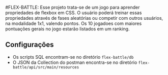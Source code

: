#FLEX-BATTLE:
Esse projeto trata-se de um jogo para aprender propriedades de flexbox em CSS.
O usuário poderá treinar essas propriedades através de fases aleatórias ou competir com outros usuários, na modalidade 1x1, valendo pontos. Os 10 jogadoes com maiores pontuações gerais no jogo estarão listados em um ranking.

## Configurações
- Os scripts SQL encontram-se no diretório `flex-battle/db`
- O JSON da Collection do postman encontra-se no diretório `flex-battle/api/src/main/resources` 
